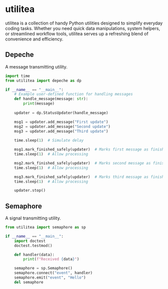 # utilitea

utilitea is a collection of handy Python utilities designed to simplify everyday coding tasks. Whether you need quick data manipulations, system helpers, or streamlined workflow tools, utilitea serves up a refreshing blend of convenience and efficiency.

## Depeche

A message transmitting utility.

```python
import time
from utilitea import depeche as dp

if __name__ == "__main__":
    # Example user-defined function for handling messages
	def handle_message(message: str):
		print(message)
    
	updater = dp.StatusUpdater(handle_message)

	msg1 = updater.add_message("First update")
	msg2 = updater.add_message("Second update")
	msg3 = updater.add_message("Third update")
    
	time.sleep(1)  # Simulate delay

	msg1.mark_finished_safely(updater)  # Marks first message as finished
	time.sleep(1)  # Allow processing

	msg2.mark_finished_safely(updater)  # Marks second message as finished
	time.sleep(1)  # Allow processing

	msg3.mark_finished_safely(updater)  # Marks third message as finished
	time.sleep(1)  # Allow processing

	updater.stop()
```

## Semaphore

A signal transmitting utility.

```python
from utilitea import semaphore as sp

if __name__ == "__main__":
    import doctest
    doctest.testmod()

    def handler(data):
        print(f"Received {data}")

    semaphore = sp.Semaphore()
    semaphore.connect("event", handler)
    semaphore.emit("event", "Hello")
    del semaphore
```


